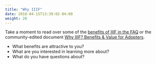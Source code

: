 ```yaml
---
title: "Why IIIF"
date: 2018-04-15T13:39:02-04:00
weight: 20
---
```


Take a moment to read over some of the [benefits of IIIF in the FAQ](http://iiif.io/community/faq/#what-are-the-benefits-of-iiif) or the community-edited document [Why IIIF? Benefits & Value for Adopters](https://docs.google.com/document/d/1h9SPg9nlLA3TAdzkYxkyaFFNNf8m4PsbaIExcYwVLyo/edit#heading=h.q7mmne7d3bk2).

- What benefits are attractive to you?
- What are you interested in learning more about?
- What do you have questions about?


<!-- #todo:0 review these documents and make sure we bring these benefits back up at the relevant times -->
